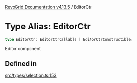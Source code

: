[RevoGrid Documentation v4.13.5](README.md) / EditorCtr

# Type Alias: EditorCtr

```ts
type EditorCtr: EditorCtrCallable | EditorCtrConstructible;
```

Editor component

## Defined in

[src/types/selection.ts:153](https://github.com/revolist/revogrid/blob/f32590b4b251a55e7610f26e48cd67947bdd6441/src/types/selection.ts#L153)
